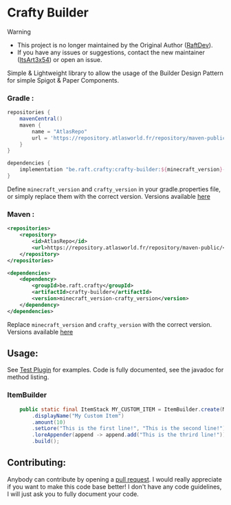 # Crafty Builder

> [!WARNING]
> - This project is no longer maintained by the Original Author ([RaftDev](https://github.com/Raft08)).
> - If you have any issues or suggestions, contact the new maintainer ([ItsArt3x54](https://github.com/ItsArt3x54)) or open an issue.

Simple & Lightweight library to allow the usage of the Builder Design Pattern for simple Spigot & Paper Components.

### Gradle :
````groovy
repositories {
    mavenCentral()
    maven {
        name = "AtlasRepo"
        url = 'https://repository.atlasworld.fr/repository/maven-public/'
    }
}

dependencies {
    implementation "be.raft.crafty:crafty-builder:${minecraft_version}-${crafty_version}"
}
````
Define ``minecraft_version`` and ``crafty_version`` in your gradle.properties file, 
or simply replace them with the correct version.
Versions available [here](https://github.com/Raft08/CraftyBuilder/releases)
### Maven : 
````xml
<repositories>
    <repository>
        <id>AtlasRepo</id>
        <url>https://repository.atlasworld.fr/repository/maven-public/</url>
    </repository>
</repositories>

<dependencies>
    <dependency>
        <groupId>be.raft.crafty</groupId>
        <artifactId>crafty-builder</artifactId>
        <version>minecraft_version-crafty_version</version>
    </dependency>
</dependencies>
````
Replace ``minecraft_version`` and ``crafty_version`` with the correct version.
Versions available [here](https://github.com/Raft08/CraftyBuilder/releases)

## Usage:
See [Test Plugin](https://github.com/Raft08/CraftyBuilder/tree/master/plugin/src/main/java/be/raft/crafty/plugin) for examples.
Code is fully documented, see the javadoc for method listing.
### ItemBuilder
````java
    public static final ItemStack MY_CUSTOM_ITEM = ItemBuilder.create(Material.STICK)
        .displayName("My Custom Item")
        .amount(10)
        .setLore("This is the first line!", "This is the second line!")
        .loreAppender(append -> append.add("This is the thrird line!"))
        .build();
````

## Contributing:
Anybody can contribute by opening a [pull request](https://github.com/Raft08/CraftyBuilder/pulls).
I would really appreciate if you want to make this code base better! I don't have any code guidelines, 
I will just ask you to fully document your code.